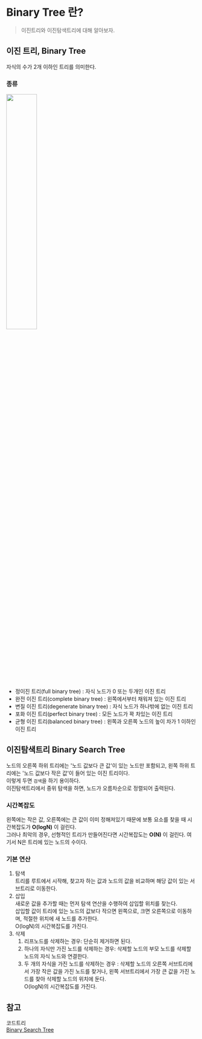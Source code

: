 # Binary Tree 란?
> 이진트리와 이진탐색트리에 대해 알아보자.

## 이진 트리, Binary Tree
자식의 수가 2개 이하인 트리를 의미한다. 

### 종류
<img src="https://github.com/chunghye98/codetree-TILs/assets/57451700/5cbcf9a6-5860-422d-8c9f-f7128262873e" width="40%">

- 정이진 트리(full binary tree) : 자식 노드가 0 또는 두개인 이진 트리
- 완전 이진 트리(complete binary tree) : 왼쪽에서부터 채워져 있는 이진 트리
- 변질 이진 트리(degenerate binary tree) : 자식 노드가 하나밖에 없는 이진 트리
- 포화 이진 트리(perfect binary tree) : 모든 노드가 꽉 차있는 이진 트리
- 균형 이진 트리(balanced binary tree) : 왼쪽과 오른쪽 노드의 높이 차가 1 이하인 이진 트리

## 이진탐색트리 Binary Search Tree
노드의 오른쪽 하위 트리에는 '노드 값보다 큰 값'이 있는 노드만 포함되고, 왼쪽 하위 트리에는 '노드 값보다 작은 값'이 들어 있는 이진 트리이다.    
이렇게 두면 `검색`을 하기 용이하다.    
이진탐색트리에서 중위 탐색을 하면, 노드가 오름차순으로 정렬되어 출력된다.

### 시간복잡도
왼쪽에는 작은 값, 오른쪽에는 큰 값이 이미 정해져있기 때문에 보통 요소를 찾을 때 시간복잡도가 **O(logN)** 이 걸린다.    
그러나 최악의 경우, 선형적인 트리가 만들어진다면 시간복잡도는 **O(N)** 이 걸린다. 여기서 N은 트리에 있는 노드의 수이다.

### 기본 연산
1. 탐색    
트리를 루트에서 시작해, 찾고자 하는 값과 노드의 값을 비교하며 해당 값이 있는 서브트리로 이동한다.
2. 삽입   
새로운 값을 추가할 때는 먼저 탐색 연산을 수행하여 삽입할 위치를 찾는다.    
삽입할 값이 트리에 있는 노드의 값보다 작으면 왼쪽으로, 크면 오른쪽으로 이동하며, 적절한 위치에 새 노드를 추가한다.    
O(logN)의 시간복잡도를 가진다.
3. 삭제    
   1. 리프노드를 삭제하는 경우: 단순히 제거하면 된다. 
   2. 하나의 자식만 가진 노드를 삭제하는 경우: 삭제할 노드의 부모 노드를 삭제할 노드의 자식 노드와 연결한다.
   3. 두 개의 자식을 가진 노드를 삭제하는 경우 : 삭제할 노드의 오른쪽 서브트리에서 가장 작은 값을 가진 노드를 찾거나, 
   왼쪽 서브트리에서 가장 큰 값을 가진 노드를 찾아 삭제할 노드의 위치에 둔다.    
O(logN)의 시간복잡도를 가진다.


## 참고
코드트리    
[Binary Search Tree](https://github.com/gyoogle/tech-interview-for-developer/blob/master/Computer%20Science/Data%20Structure/Binary%20Search%20Tree.md)
